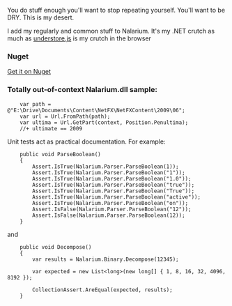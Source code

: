 You do stuff enough you'll want to stop repeating yourself. You'll want to be DRY. This is my desert.

I add my regularly and common stuff to Nalarium. It's my .NET crutch as much as [understore.js](http://underscorejs.org/) is my crutch in the browser

### Nuget

[Get it on Nuget](https://www.nuget.org/packages/Nalarium/)


### Totally out-of-context Nalarium.dll sample:
	
		var path = @"E:\Drive\Documents\Content\NetFX\NetFXContent\2009\06";
		var url = Url.FromPath(path);
		var ultima = Url.GetPart(context, Position.Penultima);
		//+ ultimate == 2009

Unit tests act as practical documentation. For example:


        public void ParseBoolean()
        {
            Assert.IsTrue(Nalarium.Parser.ParseBoolean(1));
            Assert.IsTrue(Nalarium.Parser.ParseBoolean("1"));
            Assert.IsTrue(Nalarium.Parser.ParseBoolean("1.0"));
            Assert.IsTrue(Nalarium.Parser.ParseBoolean("true"));
            Assert.IsTrue(Nalarium.Parser.ParseBoolean("True"));
            Assert.IsTrue(Nalarium.Parser.ParseBoolean("active"));
            Assert.IsTrue(Nalarium.Parser.ParseBoolean("on"));
            Assert.IsFalse(Nalarium.Parser.ParseBoolean("12"));
            Assert.IsFalse(Nalarium.Parser.ParseBoolean(12));
        }
        
        
and

        public void Decompose()
        {
            var results = Nalarium.Binary.Decompose(12345);

            var expected = new List<long>(new long[] { 1, 8, 16, 32, 4096, 8192 });

            CollectionAssert.AreEqual(expected, results);
        }
